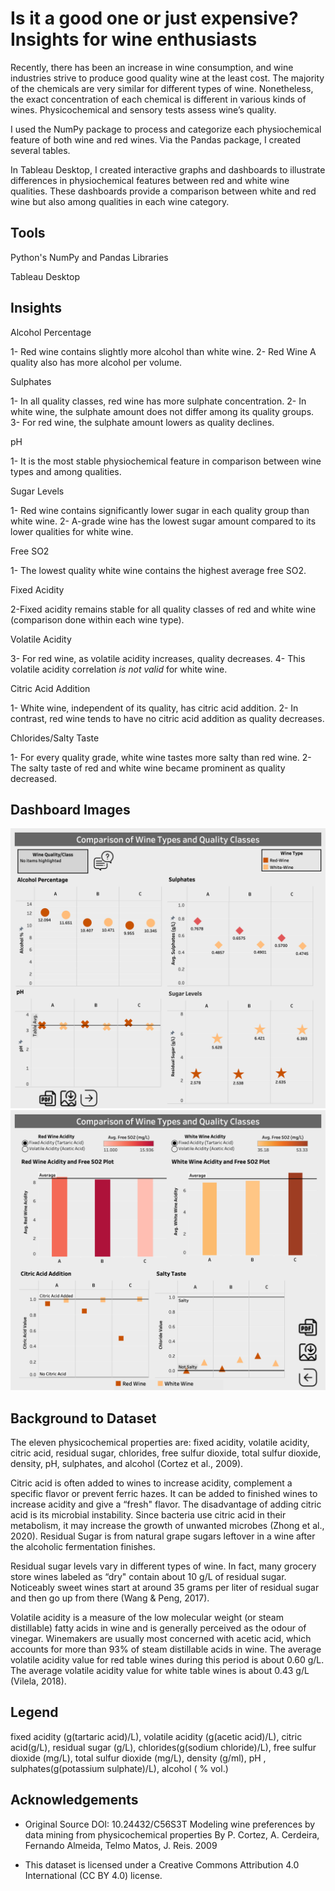 
# Is it a good one or just expensive? Insights for wine enthusiasts

Recently, there has been an increase in wine consumption, and wine industries strive to produce good quality wine at the least cost. The majority of the chemicals are very similar for different types of wine. Nonetheless, the exact concentration of each chemical is different in various kinds of wines. Physicochemical and sensory tests assess wine’s quality.

I used the NumPy package to process and categorize each physiochemical feature of both wine and red wines. Via the Pandas package, I created several tables. 

In Tableau Desktop, I created interactive graphs and dashboards to illustrate differences in physiochemical features between red and white wine qualities.
These dashboards provide a comparison between white and red wine but also among qualities in each wine category. 

## Tools
Python's NumPy and Pandas Libraries

Tableau Desktop
## Insights

Alcohol Percentage

1- Red wine contains slightly more alcohol than white wine.
2- Red Wine A quality also has more alcohol per volume.

Sulphates

1- In all quality classes, red wine has more sulphate concentration.
2- In white wine, the sulphate amount does not differ among its quality groups.
3- For red wine, the sulphate amount lowers as quality declines. 

pH

1- It is the most stable physiochemical feature in comparison between wine types and among qualities.

Sugar Levels

1- Red wine contains significantly lower sugar in each quality group than white wine.
2- A-grade wine has the lowest sugar amount compared to its lower qualities for white wine.

Free SO2


1- The lowest quality white wine contains the highest average free SO2.

Fixed Acidity

2-Fixed acidity remains stable for all quality classes of red and white wine (comparison done within each wine type). 

Volatile Acidity

3- For red wine, as volatile acidity increases, quality decreases.
4- This volatile acidity correlation *is not valid* for white wine.

Citric Acid Addition

1- White wine, independent of its quality, has citric acid addition.
2- In contrast, red wine tends to have no citric acid addition as quality decreases.


Chlorides/Salty Taste

1- For every quality grade, white wine tastes more salty than red wine.
2- The salty taste of red and white wine became prominent as quality decreased.


## Dashboard Images 
![Dashboard 1](./Dashboard-images/Dashboard-1-wine-quality.png)
![Dashboard 2](./Dashboard-images/Dashboard-2-wine-quality.png)


## Background to Dataset

The eleven physicochemical properties are: fixed acidity, volatile acidity, citric acid, residual sugar, chlorides, free sulfur dioxide, total sulfur dioxide, density, pH, sulphates, and alcohol (Cortez et al., 2009).

Citric acid is often added to wines to increase acidity, complement a specific flavor or prevent ferric hazes. It can be added to finished wines to increase acidity and give a “fresh" flavor. The disadvantage of adding citric acid is its microbial instability. Since bacteria use citric acid in their metabolism, it may increase the growth of unwanted microbes (Zhong et al., 2020).
Residual Sugar is from natural grape sugars leftover in a wine after the alcoholic fermentation finishes. 

Residual sugar levels vary in different types of wine. In fact, many grocery store wines labeled as “dry" contain about 10 g/L of residual sugar. Noticeably sweet wines start at around 35 grams per liter of residual sugar and then go up from there (Wang & Peng, 2017).

Volatile acidity is a measure of the low molecular weight (or steam distillable) fatty acids in wine and is generally perceived as the odour of vinegar. Winemakers are usually most concerned with acetic acid, which accounts for more than 93% of steam distillable acids in wine. The average volatile acidity value for red table wines during this period is about 0.60 g/L. The average volatile acidity value for white table wines is about 0.43 g/L (Vilela, 2018).



## Legend

fixed acidity (g(tartaric acid)/L), volatile acidity (g(acetic acid)/L), citric acid(g/L), residual sugar (g/L), chlorides(g(sodium chloride)/L), free sulfur dioxide (mg/L), total sulfur dioxide (mg/L), density (g/ml), pH , sulphates(g(potassium sulphate)/L), alcohol ( % vol.)
## Acknowledgements

 - Original Source DOI: 10.24432/C56S3T
 Modeling wine preferences by data mining from physicochemical properties
By P. Cortez, A. Cerdeira, Fernando Almeida, Telmo Matos, J. Reis. 2009

- This dataset is licensed under a Creative Commons Attribution 4.0 International (CC BY 4.0) license.
